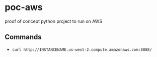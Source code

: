 # poc-aws
proof of concept python project to run on AWS

## Commands
- `curl http://INSTANCENAME.us-west-2.compute.amazonaws.com:8888/`
